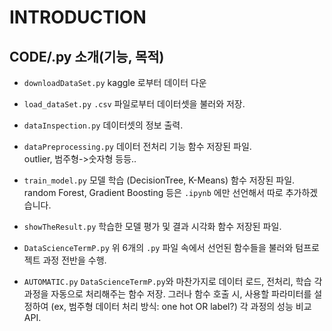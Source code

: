 # INTRODUCTION
## CODE/.py 소개(기능, 목적)
- `downloadDataSet.py`
kaggle 로부터 데이터 다운 

- `load_dataSet.py`
`.csv` 파일로부터 데이터셋을 불러와 저장.

- `dataInspection.py`
데이터셋의 정보 출력.

- `dataPreprocessing.py`
데이터 전처리 기능 함수 저장된 파일.  
outlier, 범주형->숫자형 등등..

- `train_model.py`
모델 학습 (DecisionTree, K-Means) 함수 저장된 파일.
random Forest, Gradient Boosting 등은 `.ipynb` 에만 선언해서 따로 추가하겠습니다. 

- `showTheResult.py`
학습한 모델 평가 및 결과 시각화 함수 저장된 파일.

- `DataScienceTermP.py`
위 6개의 `.py` 파일 속에서 선언된 함수들을 불러와 텀프로젝트 과정 전반을 수행.

- `AUTOMATIC.py`
`DataScienceTermP.py`와 마찬가지로 데이터 로드, 전처리, 학습 각 과정을 자동으로 처리해주는 함수 저장.
그러나 함수 호출 시,  사용할 파라미터를 설정하여 (ex, 범주형 데이터 처리 방식: one hot OR label?) 
각 과정의 성능 비교 API. 
